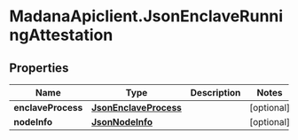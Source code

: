 # MadanaApiclient.JsonEnclaveRunningAttestation

## Properties

Name | Type | Description | Notes
------------ | ------------- | ------------- | -------------
**enclaveProcess** | [**JsonEnclaveProcess**](JsonEnclaveProcess.md) |  | [optional] 
**nodeInfo** | [**JsonNodeInfo**](JsonNodeInfo.md) |  | [optional] 


